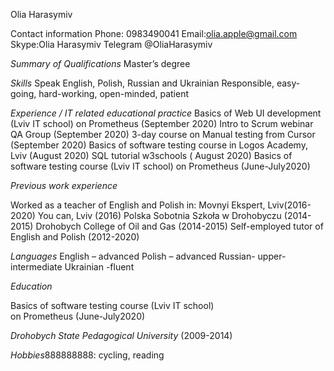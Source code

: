 Olia Harasymiv

Contact information
Phone: 0983490041
Email:olia.apple@gmail.com
Skype:Olia Harasymiv
Telegram @OliaHarasymiv

*Summary of Qualifications*
Master’s degree

*Skills*
Speak English, Polish, Russian and Ukrainian
Responsible, easy-going, hard-working, open-minded, patient


*Experience / IT related educational practice*
Basics of Web UI development (Lviv IT school) on Prometheus (September 2020)
Intro to Scrum webinar QA Group (September 2020)
3-day course on Manual testing from Cursor (September 2020)
Basics of software testing course in Logos Academy, Lviv (August 2020)
SQL tutorial w3schools ( August 2020)
Basics of software testing course (Lviv IT school) on Prometheus (June-July2020)


*Previous work experience*

Worked as a teacher of English and Polish in:
Movnyi Ekspert, Lviv(2016-2020)
You can, Lviv (2016)
Polska Sobotnia Szkoła w Drohobyczu (2014-2015)
Drohobych College of Oil and Gas (2014-2015)
Self-employed tutor of English and Polish (2012-2020)

*Languages*
English – advanced
Polish – advanced
Russian- upper-intermediate
Ukrainian -fluent

*Education*

Basics of software testing course (Lviv IT school)  
on Prometheus (June-July2020)



*Drohobych State Pedagogical University*
(2009-2014)

*Hobbies*888888888:
cycling, reading

